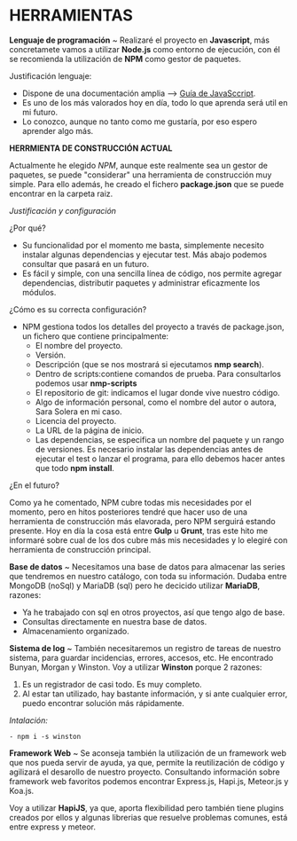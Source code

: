 # HERRAMIENTAS

**Lenguaje de programación** ~
Realizaré el proyecto en **Javascript**, más concretamete vamos a utilizar **Node.js** como entorno de ejecución, con él se recomienda la utilización de **NPM** como gestor de paquetes.

Justificación lenguaje:
- Dispone de una documentación amplia --> [Guía de JavaSccript](https://developer.mozilla.org/es/docs/Web/JavaScript/Guide).
- Es uno de los más valorados hoy en día, todo lo que aprenda será util en mi futuro.
- Lo conozco, aunque no tanto como me gustaría, por eso espero aprender algo más.

**HERRMIENTA DE CONSTRUCCIÓN ACTUAL**

Actualmente he elegido *NPM*, aunque este realmente sea un gestor de paquetes, se puede "considerar" una herramienta de construcción muy simple. Para ello además, he creado  el fichero **package.json** que se puede encontrar en la carpeta raiz.

*Justificación y configuración*

¿Por qué?
  - Su funcionalidad por el momento me basta, simplemente necesito instalar algunas dependencias y ejecutar test. Más abajo podemos consultar que pasará en un futuro.
  - Es fácil y simple, con una sencilla línea de código, nos permite agregar dependencias, distributir paquetes y administrar eficazmente los módulos.


¿Cómo es su correcta configuración?
  - NPM gestiona todos los detalles del proyecto a través de package.json, un fichero que contiene principalmente:
    - El nombre del proyecto.
    - Versión.
    - Descripción (que se nos mostrará si ejecutamos **nmp search**).
    - Dentro de scripts:contiene comandos de prueba. Para consultarlos podemos usar **nmp-scripts**
    - El repositorio de git: indicamos el lugar donde vive nuestro código.
    - Algo de información personal, como el nombre del autor o autora, Sara Solera en mi caso.
    - Licencia del proyecto. 
    - La URL de la página de inicio.
    - Las dependencias, se especifica un nombre del paquete y un rango de versiones. Es necesario instalar las dependencias antes de ejecutar el test o lanzar el programa, para ello debemos hacer antes que todo **npm install**.

¿En el futuro?

Como ya he comentado, NPM cubre todas mis necesidades por el momento, pero en hitos posteriores tendré que hacer uso de una herramienta de construcción más elavorada, pero NPM serguirá estando presente. 
Hoy en día la cosa está entre **Gulp** u **Grunt**, tras este hito me informaré sobre cual de los dos cubre más mis necesidades y lo elegiré con herramienta de construcción principal.

**Base de datos** ~ 
Necesitamos una base de datos para almacenar las series que tendremos en nuestro catálogo, con toda su información.
  Dudaba entre MongoDB (noSql) y MariaDB (sql) pero he decicido utilizar **MariaDB**, razones:
 - Ya he trabajado con sql en otros proyectos, así que tengo algo de base.
 - Consultas directamente en nuestra base de datos.
 - Almacenamiento organizado.



**Sistema de log** ~ 
También necesitaremos un registro de tareas de nuestro sistema, para guardar incidencias, errores, accesos, etc.
He encontrado Bunyan, Morgan y Winston. 
Voy a utilizar **Winston** porque 2 razones:
  1. Es un registrador de casi todo. Es muy completo.
  2. Al estar tan utilizado, hay bastante información, y si ante cualquier error, puedo encontrar solución más rápidamente.

  *Intalación:*

    - npm i -s winston

**Framework Web** ~
Se aconseja también la utilización de un framework web que nos pueda servir de ayuda, ya que, permite la reutilización de código y agilizará el desarollo de nuestro proyecto.
Consultando información sobre framework web favoritos podemos encontrar Express.js, Hapi.js, Meteor.js y Koa.js.

Voy a utilizar **HapiJS**, ya que, aporta flexibilidad pero también tiene plugins creados por ellos y algunas librerias que resuelve problemas comunes, está entre express y meteor.